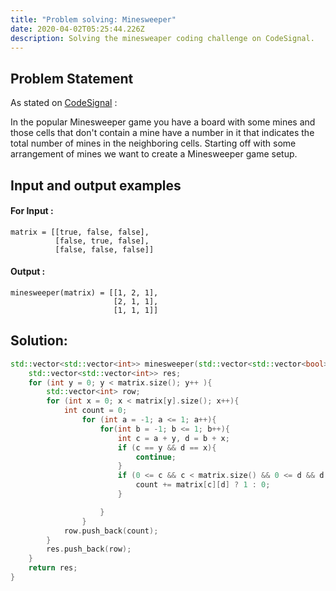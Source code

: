 ```yaml
---
title: "Problem solving: Minesweeper"
date: 2020-04-02T05:25:44.226Z
description: Solving the minesweaper coding challenge on CodeSignal.
---
```


## Problem Statement

As stated on [CodeSignal](https://app.codesignal.com/arcade/intro/level-5/ZMR5n7vJbexnLrgaM) :

In the popular Minesweeper game you have a board with some mines and those cells that don't contain a mine have a number in it that indicates the total number of mines in the neighboring cells. Starting off with some arrangement of mines we want to create a Minesweeper game setup.

## Input and output examples

#### For Input :

```
matrix = [[true, false, false],
          [false, true, false],
          [false, false, false]]
```

#### Output :

```
minesweeper(matrix) = [[1, 2, 1],
                       [2, 1, 1],
                       [1, 1, 1]]
```

## Solution:

```cpp
std::vector<std::vector<int>> minesweeper(std::vector<std::vector<bool>> matrix) {
    std::vector<std::vector<int>> res;
    for (int y = 0; y < matrix.size(); y++ ){
        std::vector<int> row;
        for (int x = 0; x < matrix[y].size(); x++){
            int count = 0;
                for (int a = -1; a <= 1; a++){
                    for(int b = -1; b <= 1; b++){
                        int c = a + y, d = b + x;
                        if (c == y && d == x){
                            continue;
                        }
                        if (0 <= c && c < matrix.size() && 0 <= d && d < matrix[0].size()) {
                            count += matrix[c][d] ? 1 : 0;
                        }

                    }
                }
            row.push_back(count);
        }
        res.push_back(row);
    }
    return res;
}
```
